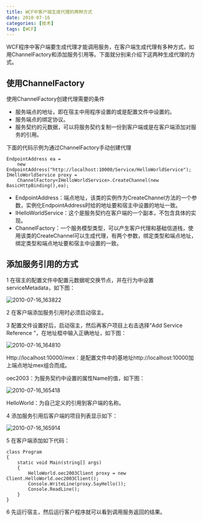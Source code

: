 ```yaml
---
title: WCF中客户端生成代理的两种方式
date: 2010-07-16
categories: [技术]
tags: [WCF]
---
```


WCF程序中客户端要生成代理才能调用服务，在客户端生成代理有多种方式，如用ChannelFactory和添加服务引用等。下面就分别来介绍下这两种生成代理的方式。

## 使用ChannelFactory

使用ChannelFactory创建代理需要的条件

* 服务端点的地址，即在宿主中用程序设置的或是配置文件中设置的。
* 服务端点的绑定协议。
* 服务契约的元数据，可以将服务契约复制一份到客户端或是在客户端添加对服务的引用。

下面的代码示例为通过ChannelFactory手动创建代理

```
EndpointAddress ea =
    new EndpointAddress("http://localhost:10000/Service/HelloWorldService");
IHelloWorldService proxy =
    ChannelFactory<IHelloWorldService>.CreateChannel(new BasicHttpBinding(),ea);
```

* EndpointAddress：端点地址，该类的实例作为CreateChannel方法的一个参数，实例化EndpointAddress时给的地址要和宿主中设置的地址一致。
* IHelloWorldService：这个是服务契约在客户端的一个副本，不包含具体的实现。
* ChannelFactory<T>：一个服务模型类型，可以产生客户代理和基础信道栈，使用该类的CreateChannel可以生成代理，有两个参数，绑定类型和端点地址，绑定类型和端点地址要和宿主中设置的一致。

## 添加服务引用的方式

1 在宿主的配置文件中配置元数据呢交换节点，并在行为中设置serviceMetadata，如下图：

![2010-07-16_163822](https://cdn.jsdelivr.net/gh/oec2003/hblog-images/img/202201290626408.png)

2 在客户端添加服务引用时必须启动宿主。

3 配置文件设置好后，启动宿主，然后再客户项目上右击选择“Add Service Reference  ”，在地址框中输入正确地址，如下图：

![2010-07-16_164810](https://cdn.jsdelivr.net/gh/oec2003/hblog-images/img/202201290627453.png)

Http://localhost:10000/mex：是配置文件中的基地址http://localhost:10000加上端点地址mex组合而成。

oec2003：为服务契约中设置的属性Name的值，如下图：

![2010-07-16_165418](https://cdn.jsdelivr.net/gh/oec2003/hblog-images/img/202201290627963.png)

HelloWorld：为自己定义的引用到客户端的名称。

4 添加服务引用后客户端的项目列表显示如下：

![2010-07-16_165914](https://cdn.jsdelivr.net/gh/oec2003/hblog-images/img/202201290627665.png)

5 在客户端添加如下代码：

```
class Program
{
    static void Main(string[] args)
    {
        HelloWorld.oec2003Client proxy = new Client.HelloWorld.oec2003Client();
        Console.WriteLine(proxy.SayHello());
        Console.ReadLine();
    }
}
```

6 先运行宿主，然后运行客户程序就可以看到调用服务返回的结果。

